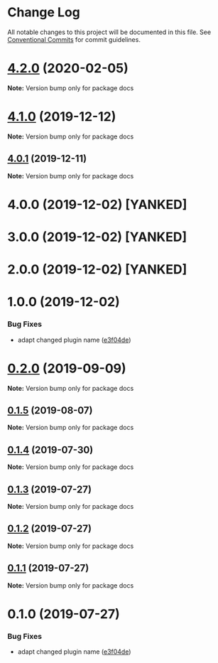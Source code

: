 # Change Log

All notable changes to this project will be documented in this file.
See [Conventional Commits](https://conventionalcommits.org) for commit guidelines.

# [4.2.0](https://github.com/appcelerator/docs-devkit/compare/v4.1.0...v4.2.0) (2020-02-05)

**Note:** Version bump only for package docs





# [4.1.0](https://github.com/appcelerator/docs-devkit/compare/v4.0.1...v4.1.0) (2019-12-12)

**Note:** Version bump only for package docs





## [4.0.1](https://github.com/appcelerator/docs-devkit/compare/v4.0.0...v4.0.1) (2019-12-11)

**Note:** Version bump only for package docs





# 4.0.0 (2019-12-02) [YANKED]

# 3.0.0 (2019-12-02) [YANKED]

# 2.0.0 (2019-12-02) [YANKED]

# 1.0.0 (2019-12-02)


### Bug Fixes

* adapt changed plugin name ([e3f04de](https://github.com/appcelerator/docs-devkit/commit/e3f04de))





# [0.2.0](https://github.com/appcelerator/docs-devkit/compare/v0.1.5...v0.2.0) (2019-09-09)

**Note:** Version bump only for package docs





## [0.1.5](https://github.com/appcelerator/docs-devkit/compare/v0.1.4...v0.1.5) (2019-08-07)

**Note:** Version bump only for package docs





## [0.1.4](https://github.com/appcelerator/docs-devkit/compare/v0.1.3...v0.1.4) (2019-07-30)

**Note:** Version bump only for package docs





## [0.1.3](https://github.com/appcelerator/docs-devkit/compare/v0.1.2...v0.1.3) (2019-07-27)

**Note:** Version bump only for package docs





## [0.1.2](https://github.com/appcelerator/docs-devkit/compare/v0.1.1...v0.1.2) (2019-07-27)

**Note:** Version bump only for package docs





## [0.1.1](https://github.com/appcelerator/docs-devkit/compare/v0.1.0...v0.1.1) (2019-07-27)

**Note:** Version bump only for package docs





# 0.1.0 (2019-07-27)


### Bug Fixes

* adapt changed plugin name ([e3f04de](https://github.com/appcelerator/docs-devkit/commit/e3f04de))
